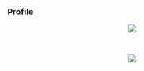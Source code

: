 ### Profile

<!--Github Stats--->
<p align="center">
    <a href="https://github.com/WiseNat">
        <img align="center" src="https://github-readme-stats.vercel.app/api?username=WiseNat&count_private=true&show_icons=true&theme=vue" />
    </a>
</p>

<br>

<!--Most used Programming Languages--->
<p align="center">
    <a href="https://github.com/WiseNat">
        <img align="center" src="https://github-readme-stats.vercel.app/api/top-langs/?username=WiseNat&layout=compact" />
    </a>
</p>

<!--**WiseNat/WiseNat** is a ✨ _special_ ✨ repository because its `README.md` (this file) appears on your GitHub profile.-->
